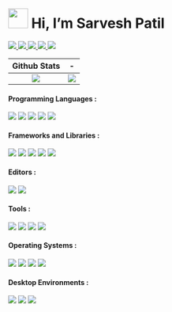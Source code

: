 # [<img src="https://lh3.googleusercontent.com/a-/AOh14Gilqms4ucFuPLLOrS93UYMNXtYGtDXxeDPqrHDNFA=s96-c-rg-br100" width="40" height="40">](https://github.com/sarveshspatil111) Hi, I’m Sarvesh Patil

<a href='https://www.linkedin.com/in/sarveshspatil/' target='_blank' rel='noopener' rel='noreferrer'>
    <img src='https://img.shields.io/static/v1?label=&message=sarveshspatil&color=gray&style=plastic-square&logo=linkedin' />
  </a>
<a href='https://leetcode.com/sarveshsp/' target='_blank' rel='noopener' rel='noreferrer'>
    <img src='https://img.shields.io/static/v1?label=&message=sarveshsp&color=gray&style=plastic-square&logo=leetcode' />
  </a>
<a href='https://www.youtube.com/channel/UCMQBfRsIP5RPRcD_j9hHmYw' target='_blank' rel='noopener' rel='noreferrer'>
    <img src='https://img.shields.io/static/v1?label=&message=SarveshPatil&color=gray&style=plastic-square&logo=youtube' />
  </a>
<a href='https://www.datacamp.com/profile/sarveshsp' target='_blank' rel='noopener' rel='noreferrer'>
    <img src='https://img.shields.io/static/v1?label=&message=sarveshsp&color=gray&style=plastic-square&logo=datacamp' />
  </a>
<a href='https://twitter.com/sarveshspatil' target='_blank' rel='noopener' rel='noreferrer'>
    <img src='https://img.shields.io/static/v1?label=&message=sarveshspatil&color=gray&style=plastic-square&logo=twitter' />
  </a>

Github Stats             |  -
:-------------------------:|:-------------------------:
![](https://github-readme-streak-stats.herokuapp.com?user=sarveshspatil111&theme=nord&hide_border=true) | ![](https://raw.githubusercontent.com/sarveshspatil111/sarveshspatil111/master/assets/gifs/ezgif.com-gif-maker.gif)
 
#### Programming Languages :
![](https://img.shields.io/badge/Python-informational?style=plastic&logo=python&logoColor=white&color=3776AB)
![](https://img.shields.io/badge/HTML5-informational?style=plastic&logo=html5&logoColor=white&color=E34F26)
![](https://img.shields.io/badge/CSS3-informational?style=plastic&logo=css3&logoColor=white&color=1572B6)
![](https://img.shields.io/badge/JavaScript-informational?style=plastic&logo=javascript&logoColor=white&color=yellow)
![](https://img.shields.io/badge/Java-informational?style=plastic&logo=java&logoColor=white&color=007396)
 
#### Frameworks and Libraries :
![](https://img.shields.io/badge/Flask-informational?style=plastic&logo=flask&logoColor=white&color=000000)
![](https://img.shields.io/badge/Django-informational?style=plastic&logo=django&logoColor=white&color=092E20)
![](https://img.shields.io/badge/Pandas-informational?style=plastic&logo=pandas&logoColor=white&color=150458)
![](https://img.shields.io/badge/ScikitLearn-informational?style=plastic&logo=scikitlearn&logoColor=white&color=F7931E)
![](https://img.shields.io/badge/Numpy-informational?style=plastic&logo=numpy&logoColor=white&color=013243)

#### Editors :
![](https://img.shields.io/badge/Vim-informational?style=plastic&logo=vim&logoColor=white&color=019733)
![](https://img.shields.io/badge/VSCode-informational?style=plastic&logo=visualstudiocode&logoColor=white&color=007ACC)

#### Tools :
![](https://img.shields.io/badge/Bash-informational?style=plastic&logo=gnubash&logoColor=white&color=4EAA25)
![](https://img.shields.io/badge/Git-informational?style=plastic&logo=git&logoColor=white&color=F05032)
![](https://img.shields.io/badge/Tmux-informational?style=plastic&logo=tmux&logoColor=white&color=1BB91F)
![](https://img.shields.io/badge/Alacritty-informational?style=plastic&logo=alacritty&logoColor=white&color=F46D01)

#### Operating Systems :
![](https://img.shields.io/badge/ArchLinux-informational?style=plastic&logo=archlinux&logoColor=white&color=1793D1)
![](https://img.shields.io/badge/PopOS-informational?style=plastic&logo=popos&logoColor=white&color=48B9C7)
![](https://img.shields.io/badge/Fedora-informational?style=plastic&logo=fedora&logoColor=white&color=294172)
![](https://img.shields.io/badge/Windows-informational?style=plastic&logo=windows&logoColor=white&color=0078D6)

#### Desktop Environments :
![](https://img.shields.io/badge/Gnome-informational?style=plastic&logo=gnome&logoColor=white&color=4A86CF)
![](https://img.shields.io/badge/XFCE-informational?style=plastic&logo=xfce&logoColor=white&color=2284F2)
![](https://img.shields.io/badge/KDE-informational?style=plastic&logo=kde&logoColor=white&color=1D99F3)
